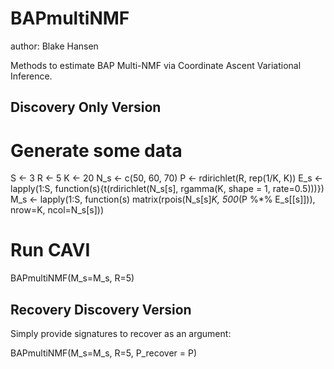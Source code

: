 # BAPmultiNMF

author: Blake Hansen

Methods to estimate BAP Multi-NMF via Coordinate Ascent Variational Inference.

## Discovery Only Version
# Generate some data
S <- 3
R <- 5
K <- 20
N_s <- c(50, 60, 70)
P <- rdirichlet(R, rep(1/K, K))
E_s <- lapply(1:S, function(s){t(rdirichlet(N_s[s], rgamma(K, shape = 1, rate=0.5)))})
M_s <- lapply(1:S, function(s) matrix(rpois(N_s[s]*K, 500*(P %*% E_s[[s]])), nrow=K, ncol=N_s[s]))

# Run CAVI
BAPmultiNMF(M_s=M_s, R=5)

## Recovery Discovery Version

Simply provide signatures to recover as an argument:

BAPmultiNMF(M_s=M_s, R=5, P_recover = P)

